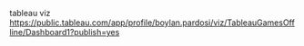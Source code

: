 tableau viz
https://public.tableau.com/app/profile/boylan.pardosi/viz/TableauGamesOffline/Dashboard1?publish=yes
